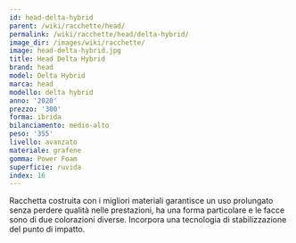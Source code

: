 ```yaml
---
id: head-delta-hybrid
parent: /wiki/racchette/head/
permalink: /wiki/racchette/head/delta-hybrid/
image_dir: /images/wiki/racchette/
image: head-delta-hybrid.jpg
title: Head Delta Hybrid
brand: head
model: Delta Hybrid
marca: head
modello: delta hybrid
anno: '2020'
prezzo: '300'
forma: ibrida
bilanciamento: medio-alto
peso: '355'
livello: avanzato
materiale: grafene
gomma: Power Foam
superficie: ruvida
index: 16
---
```

Racchetta costruita con i migliori materiali garantisce un uso prolungato senza perdere qualità nelle prestazioni, ha una forma particolare e le facce sono di due colorazioni diverse. Incorpora una tecnologia di stabilizzazione del punto di impatto.